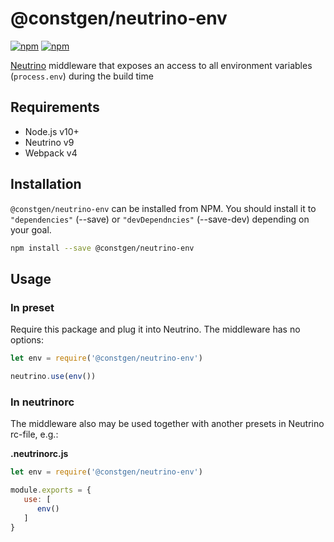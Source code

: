 # @constgen/neutrino-env

[![npm](https://img.shields.io/npm/v/@constgen/neutrino-env.svg)](https://www.npmjs.com/package/@constgen/neutrino-env)
[![npm](https://img.shields.io/npm/dt/@constgen/neutrino-env.svg)](https://www.npmjs.com/package/@constgen/neutrino-env)

[Neutrino](https://neutrino.js.org) middleware that exposes an access to all environment variables (`process.env`) during the build time

## Requirements

- Node.js v10+
- Neutrino v9
- Webpack v4

## Installation

`@constgen/neutrino-env` can be installed from NPM. You should install it to `"dependencies"` (--save) or `"devDependncies"` (--save-dev) depending on your goal.

```bash
npm install --save @constgen/neutrino-env
```

## Usage

### In preset

Require this package and plug it into Neutrino. The middleware has no options:

```js
let env = require('@constgen/neutrino-env')

neutrino.use(env())
```

### In **neutrinorc**

The middleware also may be used together with another presets in Neutrino rc-file, e.g.:

**.neutrinorc.js**

```js
let env = require('@constgen/neutrino-env')

module.exports = {
   use: [
      env()
   ]
}
```